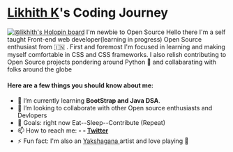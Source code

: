 
# [Likhith K](https://github.com/likhith4)'s Coding Journey
[![@likhith's Holopin board](https://holopin.io/api/user/board?user=likhith)](https://holopin.io/@likhith)
I'm newbie to Open Source
Hello there I'm a self taught Front-end web developer(learning in progress) Open Source enthusiast from 🇮🇳 . First and foremost I'm focused in learning and making myself comfortable in CSS and CSS frameworks.
I also relish contributing to Open Source projects pondering around Python 🐍 and collabarating with folks around the globe 

#### Here are a few things you should know about me:


- 🌱 I’m currently learning **BootStrap and Java DSA**.
- 👯 I’m looking to collaborate with other Open source enthusiasts and Devlopers 
- 🥅 Goals: right now Eat--Sleep--Contribute (Repeat)
- 📫 How to reach me: **- - [Twitter](https://twitter.com/LikhithK14)**
- ⚡ Fun fact: I'm  also an [Yakshagana ](https://en.wikipedia.org/wiki/Yakshagana)artist and love playing 🏑

